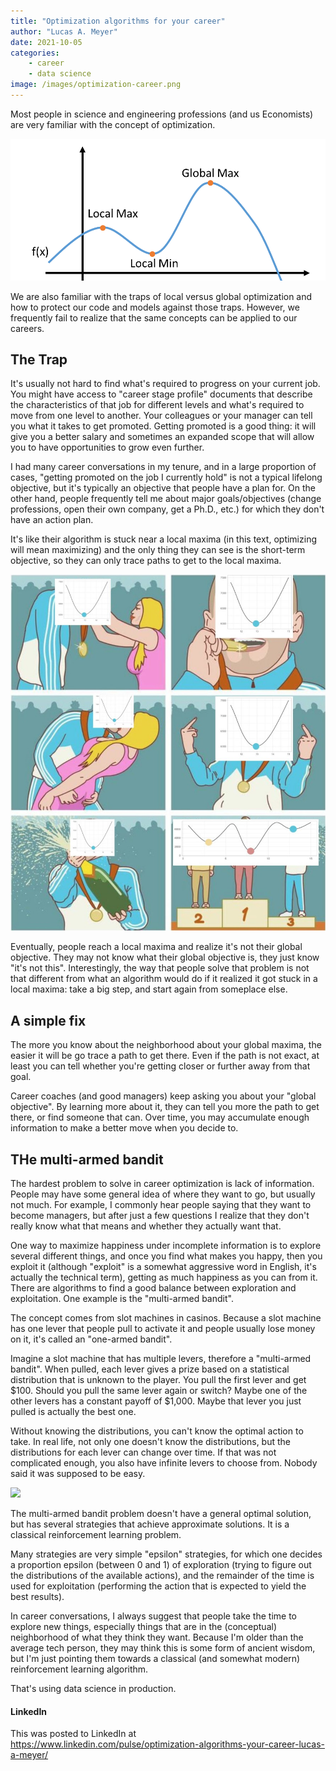 ```yaml
---
title: "Optimization algorithms for your career"
author: "Lucas A. Meyer"
date: 2021-10-05
categories: 
    - career
    - data science
image: /images/optimization-career.png
---
```


Most people in science and engineering professions (and us Economists) are very familiar with the concept of optimization. 

![](/images/optimization-career.png)

We are also familiar with the traps of local versus global optimization and how to protect our code and models against those traps. However, we frequently fail to realize that the same concepts can be applied to our careers.

## The Trap

It's usually not hard to find what's required to progress on your current job. You might have access to "career stage profile" documents that describe the characteristics of that job for different levels and what's required to move from one level to another. Your colleagues or your manager can tell you what it takes to get promoted. Getting promoted is a good thing: it will give you a better salary and sometimes an expanded scope that will allow you to have opportunities to grow even further.

I had many career conversations in my tenure, and in a large proportion of cases, "getting promoted on the job I currently hold" is not a typical lifelong objective, but it's typically an objective that people have a plan for. On the other hand, people frequently tell me about major goals/objectives (change professions, open their own company, get a Ph.D., etc.) for which they don't have an action plan.

It's like their algorithm is stuck near a local maxima (in this text, optimizing will mean maximizing) and the only thing they can see is the short-term objective, so they can only trace paths to get to the local maxima.

![](/images/local-minima.jpg)

Eventually, people reach a local maxima and realize it's not their global objective. They may not know what their global objective is, they just know "it's not this". Interestingly, the way that people solve that problem is not that different from what an algorithm would do if it realized it got stuck in a local maxima: take a big step, and start again from someplace else.

## A simple fix

The more you know about the neighborhood about your global maxima, the easier it will be go trace a path to get there. Even if the path is not exact, at least you can tell whether you're getting closer or further away from that goal.

Career coaches (and good managers) keep asking you about your "global objective". By learning more about it, they can tell you more the path to get there, or find someone that can. Over time, you may accumulate enough information to make a better move when you decide to.

## THe multi-armed bandit

The hardest problem to solve in career optimization is lack of information. People may have some general idea of where they want to go, but usually not much. For example, I commonly hear people saying that they want to become managers, but after just a few questions I realize that they don't really know what that means and whether they actually want that.

One way to maximize happiness under incomplete information is to explore several different things, and once you find what makes you happy, then you exploit it (although "exploit" is a somewhat aggressive word in English, it's actually the technical term), getting as much happiness as you can from it. There are algorithms to find a good balance between exploration and exploitation. One example is the "multi-armed bandit".

The concept comes from slot machines in casinos. Because a slot machine has one lever that people pull to activate it and people usually lose money on it, it's called an "one-armed bandit".

Imagine a slot machine that has multiple levers, therefore a "multi-armed bandit". When pulled, each lever gives a prize based on a statistical distribution that is unknown to the player. You pull the first lever and get $100. Should you pull the same lever again or switch? Maybe one of the other levers has a constant payoff of $1,000. Maybe that lever you just pulled is actually the best one.

Without knowing the distributions, you can't know the optimal action to take. In real life, not only one doesn't know the distributions, but the distributions for each lever can change over time. If that was not complicated enough, you also have infinite levers to choose from. Nobody said it was supposed to be easy.

![](/images/multi-armed-bandit.jpg)

The multi-armed bandit problem doesn't have a general optimal solution, but has several strategies that achieve approximate solutions. It is a classical reinforcement learning problem.

Many strategies are very simple "epsilon" strategies, for which one decides a proportion epsilon (between 0 and 1) of exploration (trying to figure out the distributions of the available actions), and the remainder of the time is used for exploitation (performing the action that is expected to yield the best results).

In career conversations, I always suggest that people take the time to explore new things, especially things that are in the (conceptual) neighborhood of what they think they want. Because I'm older than the average tech person, they may think this is some form of ancient wisdom, but I'm just pointing them towards a classical (and somewhat modern) reinforcement learning algorithm.

That's using data science in production.

#### LinkedIn

This was posted to LinkedIn at <https://www.linkedin.com/pulse/optimization-algorithms-your-career-lucas-a-meyer/>
